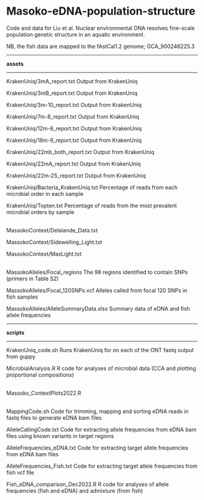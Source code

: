 # Masoko-eDNA-population-structure

Code and data for Liu et al. Nuclear environmental DNA resolves fine-scale population genetic structure in an aquatic environment.

NB, the fish data are mapped to the fAstCal1.2 genome; GCA_900246225.3

***

**assets**

***

KrakenUniq/3mA_report.txt  Output from KrakenUniq

KrakenUniq/3mB_report.txt  Output from KrakenUniq

KrakenUniq/3m-10_report.txt  Output from KrakenUniq

KrakenUniq/7m-8_report.txt  Output from KrakenUniq

KrakenUniq/12m-8_report.txt  Output from KrakenUniq

KrakenUniq/18m-9_report.txt  Output from KrakenUniq

KrakenUniq/22mb_both_report.txt  Output from KrakenUniq

KrakenUniq/22mA_report.txt  Output from KrakenUniq

KrakenUniq/22m-25_report.txt  Output from KrakenUniq

KrakenUniq/Bacteria_KrakenUniq.txt Percentage of reads from each microbial order in each sample

KrakenUniq/Topten.txt Percentage of reads from the most prevalent microbial orders by sample  <br><br>

MassokoContext/Delalande_Data.txt

MassokoContext/Sidewelling_Light.txt

MassokoContext/MaxLight.txt  <br><br>

MassokoAlleles/Focal_regions The 98 regions identified to contain SNPs (primers in Table S2)

MassokoAlleles/Focal_120SNPs.vcf Alleles called from focal 120 SNPs in fish samples 

MassokoAlleles/AlleleSummaryData.xlsx Summary data of eDNA and fish allele frequencies
***

**scripts**

***

KrakenUniq_code.sh  Runs KrakenUniq for on each of the ONT fastq output from guppy

MicrobialAnalysis.R  R code for analyses of microbial data (CCA and plotting proportional compositions)  <br><br>

Massoko_ContextPlots2022.R  <br><br>

MappingCode.sh Code for trimming, mapping and sorting eDNA reads in fastq files to generate eDNA bam files

AlleleCallingCode.txt Code for extracting allele frequencies from eDNA bam files using known variants in target regions

AlleleFrequencies_eDNA.txt Code for extracting target allele frequencies from eDNA bam files

AlleleFrequencies_Fish.txt Code for extracting target allele frequencies from fish vcf file

Fish_eDNA_comparison_Dec2022.R R code for analyses of allele frequencies (fish and eDNA) and admixture (from fish)



